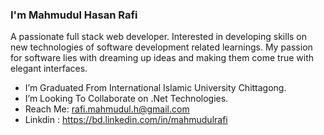 ### I'm Mahmudul Hasan Rafi

A passionate full stack web developer. Interested in developing skills on new technologies of software development related learnings. My passion for software lies with dreaming up ideas and making them come true with elegant interfaces.

- I’m Graduated From International Islamic University Chittagong.
- I’m Looking To Collaborate on .Net Technologies.
- Reach Me: rafi.mahmudul.h@gmail.com
- Linkdin :  https://bd.linkedin.com/in/mahmudulrafi
